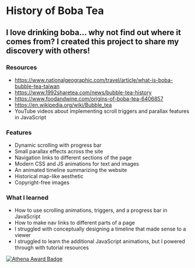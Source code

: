 # History of Boba Tea
## I love drinking boba... why not find out where it comes from? I created this project to share my discovery with others!

### Resources
- https://www.nationalgeographic.com/travel/article/what-is-boba-bubble-tea-taiwan
- https://www.1992sharetea.com/news/bubble-tea-history
- https://www.foodandwine.com/origins-of-boba-tea-6406857
- https://en.wikipedia.org/wiki/Bubble_tea
- YouTube videos about implementing scroll triggers and parallax features in JavaScript

### Features
- Dynamic scrolling with progress bar
- Small parallax effects across the site
- Navigation links to different sections of the page
- Modern CSS and JS animations for text and images
- An animated timeline summarizing the website
- Historical map-like aesthetic
- Copyright-free images

### What I learned
- How to use scrolling animations, triggers, and a progress bar in JavaScript
- How to make nav links to different parts of a page
- I struggled with conceptually designing a timeline that made sense to a viewer
- I struggled to learn the additional JavaScript animations, but I powered through with tutorial resources






[![Athena Award Badge](https://img.shields.io/endpoint?url=https%3A%2F%2Faward.athena.hackclub.com%2Fapi%2Fbadge)](https://award.athena.hackclub.com?utm_source=readme)
